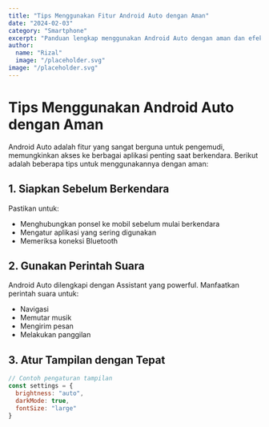 ```yaml
---
title: "Tips Menggunakan Fitur Android Auto dengan Aman"
date: "2024-02-03"
category: "Smartphone"
excerpt: "Panduan lengkap menggunakan Android Auto dengan aman dan efektif saat berkendara"
author:
  name: "Rizal"
  image: "/placeholder.svg"
image: "/placeholder.svg"
---
```


# Tips Menggunakan Android Auto dengan Aman

Android Auto adalah fitur yang sangat berguna untuk pengemudi, memungkinkan akses ke berbagai aplikasi penting saat berkendara. Berikut adalah beberapa tips untuk menggunakannya dengan aman:

## 1. Siapkan Sebelum Berkendara

Pastikan untuk:
- Menghubungkan ponsel ke mobil sebelum mulai berkendara
- Mengatur aplikasi yang sering digunakan
- Memeriksa koneksi Bluetooth

## 2. Gunakan Perintah Suara

Android Auto dilengkapi dengan Assistant yang powerful. Manfaatkan perintah suara untuk:
- Navigasi
- Memutar musik
- Mengirim pesan
- Melakukan panggilan

## 3. Atur Tampilan dengan Tepat

```javascript
// Contoh pengaturan tampilan
const settings = {
  brightness: "auto",
  darkMode: true,
  fontSize: "large"
}

